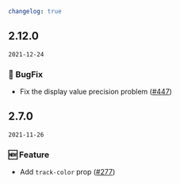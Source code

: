 ```yaml
changelog: true
```

## 2.12.0

`2021-12-24`

### 🐛 BugFix

- Fix the display value precision problem ([#447](https://github.com/arco-design/arco-design-vue/pull/447))


## 2.7.0

`2021-11-26`

### 🆕 Feature

- Add `track-color` prop ([#277](https://github.com/arco-design/arco-design-vue/pull/277))

